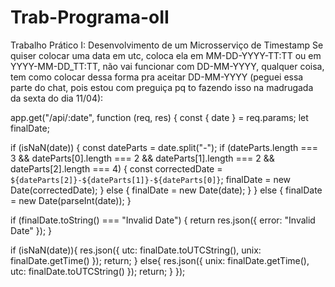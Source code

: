 # Trab-Programa-oII
Trabalho Prático I: Desenvolvimento de um Microsserviço de Timestamp
Se quiser colocar uma data em utc, coloca ela em MM-DD-YYYY-TT:TT ou em YYYY-MM-DD_TT:TT, não vai funcionar com DD-MM-YYYY, qualquer coisa, tem como colocar dessa forma pra aceitar DD-MM-YYYY (peguei essa parte do chat, pois estou com preguiça pq to fazendo isso na madrugada da sexta do dia 11/04):

app.get("/api/:date", function (req, res) {
  const { date } = req.params;
  let finalDate;

  if (isNaN(date)) {
    const dateParts = date.split("-");
    if (dateParts.length === 3 && dateParts[0].length === 2 && dateParts[1].length === 2 && dateParts[2].length === 4) {
      const correctedDate = `${dateParts[2]}-${dateParts[1]}-${dateParts[0]}`;
      finalDate = new Date(correctedDate);
    } else {
      finalDate = new Date(date);
    }
  } else {
    finalDate = new Date(parseInt(date));
  }

  if (finalDate.toString() === "Invalid Date") {
    return res.json({ error: "Invalid Date" });
  }

  if (isNaN(date)){
    res.json({
      utc: finalDate.toUTCString(),
      unix: finalDate.getTime()
    });
    return;
  } else{
    res.json({
      unix: finalDate.getTime(),
      utc: finalDate.toUTCString()
    });
    return;
  }
});